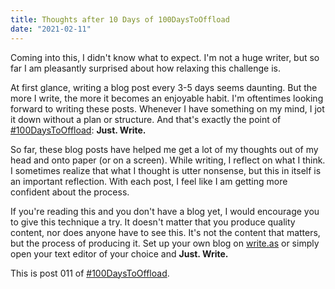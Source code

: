 ```yaml
---
title: Thoughts after 10 Days of 100DaysToOffload
date: "2021-02-11"
---
```


Coming into this, I didn't know what to expect. I'm not a huge writer, but so far I am pleasantly surprised about how relaxing this challenge is.

At first glance, writing a blog post every 3-5 days seems daunting. But the more I write, the more it becomes an enjoyable habit. I'm oftentimes looking forward to writing these posts. Whenever I have something on my mind, I jot it down without a plan or structure. And that's exactly the point of [#100DaysToOffload](https://100daystooffload.com/): **Just. Write.**

So far, these blog posts have helped me get a lot of my thoughts out of my head and onto paper (or on a screen). While writing, I reflect on what I think. I sometimes realize that what I thought is utter nonsense, but this in itself is an important reflection. With each post, I feel like I am getting more confident about the process.

If you're reading this and you don't have a blog yet, I would encourage you to give this technique a try. It doesn't matter that you produce quality content, nor does anyone have to see this. It's not the content that matters, but the process of producing it. Set up your own blog on [write.as](https://write.as/) or simply open your text editor of your choice and **Just. Write.**

This is post 011 of [#100DaysToOffload](https://100daystooffload.com/).

